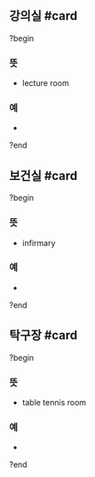 ## 강의실 #card
?begin
### 뜻
- lecture room
### 예
-
<!--SR:!2025-09-16,93,250-->
?end


## 보건실 #card
?begin
### 뜻
- infirmary
### 예
-
<!--SR:!2025-08-07,23,218-->
?end

## 탁구장 #card
?begin
### 뜻
- table tennis room
### 예
-
<!--SR:!2025-08-01,32,277-->
?end
